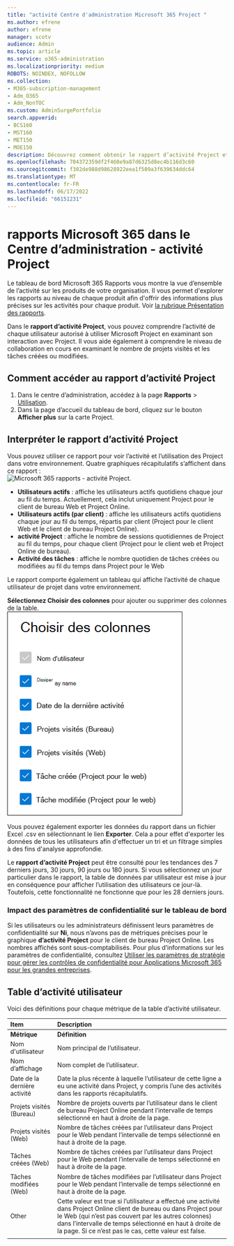 ```yaml
---
title: "activité Centre d'administration Microsoft 365 Project "
ms.author: efrene
author: efrene
manager: scotv
audience: Admin
ms.topic: article
ms.service: o365-administration
ms.localizationpriority: medium
ROBOTS: NOINDEX, NOFOLLOW
ms.collection:
- M365-subscription-management
- Adm_O365
- Adm_NonTOC
ms.custom: AdminSurgePortfolio
search.appverid:
- BCS160
- MST160
- MET150
- MOE150
description: Découvrez comment obtenir le rapport d’activité Project et obtenir des insights sur l’activité Project dans votre organisation.
ms.openlocfilehash: 704372359df2f460e9a87d6325d8ec4b116d3c60
ms.sourcegitcommit: f302de988d98628922eea1f509a3f639634ddc64
ms.translationtype: MT
ms.contentlocale: fr-FR
ms.lasthandoff: 06/17/2022
ms.locfileid: "66151231"
---
```

# <a name="microsoft-365-reports-in-the-admin-center---project-activity"></a>rapports Microsoft 365 dans le Centre d’administration - activité Project

Le tableau de bord Microsoft 365 Rapports vous montre la vue d’ensemble de l’activité sur les produits de votre organisation. Il vous permet d'explorer les rapports au niveau de chaque produit afin d'offrir des informations plus précises sur les activités pour chaque produit. Voir [la rubrique Présentation des rapports](activity-reports.md). 

Dans le **rapport d’activité Project**, vous pouvez comprendre l’activité de chaque utilisateur autorisé à utiliser Microsoft Project en examinant son interaction avec Project. Il vous aide également à comprendre le niveau de collaboration en cours en examinant le nombre de projets visités et les tâches créées ou modifiées. 
 
## <a name="how-to-get-to-the-project-activity-report"></a>Comment accéder au rapport d’activité Project

1. Dans le centre d’administration, accédez à la page **Rapports** \> <a href="https://go.microsoft.com/fwlink/p/?linkid=2074756" target="_blank">Utilisation</a>.
2. Dans la page d’accueil du tableau de bord, cliquez sur le bouton **Afficher plus** sur la carte Project.

## <a name="interpret-the-project-activity-report"></a>Interpréter le rapport d’activité Project

Vous pouvez utiliser ce rapport pour voir l’activité et l’utilisation des Project dans votre environnement. Quatre graphiques récapitulatifs s’affichent dans ce rapport :  <br/>![Microsoft 365 rapports - activité Project.](../../media/project-activity.png)

- **Utilisateurs actifs** : affiche les utilisateurs actifs quotidiens chaque jour au fil du temps. Actuellement, cela inclut uniquement Project pour le client de bureau Web et Project Online.
- **Utilisateurs actifs (par client)** : affiche les utilisateurs actifs quotidiens chaque jour au fil du temps, répartis par client (Project pour le client Web et le client de bureau Project Online).
- **activité Project** : affiche le nombre de sessions quotidiennes de Project au fil du temps, pour chaque client (Project pour le client web et Project Online de bureau).
- **Activité des tâches** : affiche le nombre quotidien de tâches créées ou modifiées au fil du temps dans Project pour le Web 

Le rapport comporte également un tableau qui affiche l’activité de chaque utilisateur de projet dans votre environnement.


**Sélectionnez Choisir des colonnes** pour ajouter ou supprimer des colonnes de la table.  <br/> ![Project rapport d’activité : choisissez des colonnes.](../../media/project-activity-columns.png)

Vous pouvez également exporter les données du rapport dans un fichier Excel .csv en sélectionnant le lien **Exporter**. Cela a pour effet d'exporter les données de tous les utilisateurs afin d'effectuer un tri et un filtrage simples à des fins d'analyse approfondie. 

Le **rapport d’activité Project** peut être consulté pour les tendances des 7 derniers jours, 30 jours, 90 jours ou 180 jours. Si vous sélectionnez un jour particulier dans le rapport, la table de données par utilisateur est mise à jour en conséquence pour afficher l’utilisation des utilisateurs ce jour-là. Toutefois, cette fonctionnalité ne fonctionne que pour les 28 derniers jours.

### <a name="privacy-settings-impact-on-the-dashboard"></a>Impact des paramètres de confidentialité sur le tableau de bord

Si les utilisateurs ou les administrateurs définissent leurs paramètres de confidentialité sur **Ni**, nous n’avons pas de métriques précises pour le graphique **d’activité Project** pour le client de bureau Project Online. Les nombres affichés sont sous-comptabilisés. Pour plus d’informations sur les paramètres de confidentialité, consultez [Utiliser les paramètres de stratégie pour gérer les contrôles de confidentialité pour Applications Microsoft 365 pour les grandes entreprises](/deployoffice/privacy/manage-privacy-controls.md).



## <a name="user-activity-table"></a>Table d’activité utilisateur
Voici des définitions pour chaque métrique de la table d’activité utilisateur. 

|Item|Description|
|:-----|:-----|
|**Métrique**|**Définition**|
|Nom d'utilisateur  <br/> |Nom principal de l’utilisateur.   <br/> |
|Nom d’affichage   <br/> |Nom complet de l’utilisateur.  <br/> |
|Date de la dernière activité   <br/> |Date la plus récente à laquelle l’utilisateur de cette ligne a eu une activité dans Project, y compris l’une des activités dans les rapports récapitulatifs.   <br/> |
|Projets visités (Bureau)   <br/> |Nombre de projets ouverts par l’utilisateur dans le client de bureau Project Online pendant l’intervalle de temps sélectionné en haut à droite de la page.    <br/> |
|Projets visités (Web)   <br/> | Nombre de tâches créées par l’utilisateur dans Project pour le Web pendant l’intervalle de temps sélectionné en haut à droite de la page.   <br/> |
|Tâches créées (Web)   <br/> |Nombre de tâches créées par l’utilisateur dans Project pour le Web pendant l’intervalle de temps sélectionné en haut à droite de la page. <br/> |
|Tâches modifiées (Web)    <br/> |Nombre de tâches modifiées par l’utilisateur dans Project pour le Web pendant l’intervalle de temps sélectionné en haut à droite de la page.  <br/> |
|Other <br/> |Cette valeur est true si l’utilisateur a effectué une activité dans Project Online client de bureau ou dans Project pour le Web (qui n’est pas couvert par les autres colonnes) dans l’intervalle de temps sélectionné en haut à droite de la page. Si ce n’est pas le cas, cette valeur est false. <br/>|
|||

